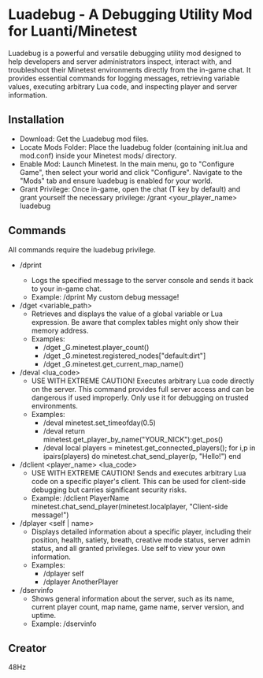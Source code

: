 # Luadebug - A Debugging Utility Mod for Luanti/Minetest
Luadebug is a powerful and versatile debugging utility mod designed to help developers and server administrators inspect, interact with, and troubleshoot their Minetest environments directly from the in-game chat. It provides essential commands for logging messages, retrieving variable values, executing arbitrary Lua code, and inspecting player and server information.
## Installation
 * Download: Get the Luadebug mod files.
 * Locate Mods Folder: Place the luadebug folder (containing init.lua and mod.conf) inside your Minetest mods/ directory.
 * Enable Mod: Launch Minetest. In the main menu, go to "Configure Game", then select your world and click "Configure". Navigate to the "Mods" tab and ensure luadebug is enabled for your world.
 * Grant Privilege: Once in-game, open the chat (T key by default) and grant yourself the necessary privilege:
   /grant <your_player_name> luadebug

## Commands
All commands require the luadebug privilege.
 * /dprint <message>
   * Logs the specified message to the server console and sends it back to your in-game chat.
   * Example: /dprint My custom debug message!
 * /dget <variable_path>
   * Retrieves and displays the value of a global variable or Lua expression. Be aware that complex tables might only show their memory address.
   * Examples:
     * /dget _G.minetest.player_count()
     * /dget _G.minetest.registered_nodes["default:dirt"]
     * /dget _G.minetest.get_current_map_name()
 * /deval <lua_code>
   * USE WITH EXTREME CAUTION! Executes arbitrary Lua code directly on the server. This command provides full server access and can be dangerous if used improperly. Only use it for debugging on trusted environments.
   * Examples:
     * /deval minetest.set_timeofday(0.5)
     * /deval return minetest.get_player_by_name("YOUR_NICK"):get_pos()
     * /deval local players = minetest.get_connected_players(); for i,p in ipairs(players) do minetest.chat_send_player(p, "Hello!") end
 * /dclient <player_name> <lua_code>
   * USE WITH EXTREME CAUTION! Sends and executes arbitrary Lua code on a specific player's client. This can be used for client-side debugging but carries significant security risks.
   * Example: /dclient PlayerName minetest.chat_send_player(minetest.localplayer, "Client-side message!")
 * /dplayer <self | name>
   * Displays detailed information about a specific player, including their position, health, satiety, breath, creative mode status, server admin status, and all granted privileges. Use self to view your own information.
   * Examples:
     * /dplayer self
     * /dplayer AnotherPlayer
 * /dservinfo
   * Shows general information about the server, such as its name, current player count, map name, game name, server version, and uptime.
   * Example: /dservinfo

## Creator
48Hz
